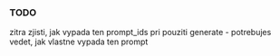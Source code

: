 ### TODO
zitra zjisti, jak vypada ten prompt_ids pri pouziti generate - potrebujes vedet, jak vlastne vypada ten prompt 